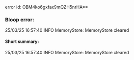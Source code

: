 error id: OBM4ko6gxfax9mQZH5nrHA==
### Bloop error:

25/03/25 16:57:40 INFO MemoryStore: MemoryStore cleared
#### Short summary: 

25/03/25 16:57:40 INFO MemoryStore: MemoryStore cleared